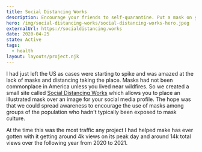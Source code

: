```yaml
---
title: Social Distancing Works
description: Encourage your friends to self-quarantine. Put a mask on your profile pic!
hero: /img/social-distancing-works/social-distancing-works-hero.jpeg
externalUrl: https://socialdistancing.works
date: 2020-04-25
state: Active
tags:
  - health
layout: layouts/project.njk
---
```


I had just left the US as cases were starting to spike and was amazed at the lack of masks and distancing taking the place. Masks had not been commonplace in America unless you lived near wildfires. So we created a small site called [Social Distancing Works](https://socialdistancing.works) which allows you to place an illustrated mask over an image for your social media profile. The hope was that we could spread awareness to encourage the use of masks among groups of the population who hadn't typically been exposed to mask culture.


At the time this was the most traffic any project I had helped make has ever gotten with it getting around 4k views on its peak day and around 14k total views over the following year from 2020 to 2021.



